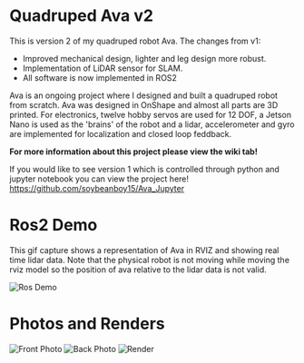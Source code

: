# Quadruped Ava v2

This is version 2 of my quadruped robot Ava. The changes from v1:
- Improved mechanical design, lighter and leg design more robust.
- Implementation of LiDAR sensor for SLAM.
- All software is now implemented in ROS2

Ava is an ongoing project where I designed and built a quadruped robot from scratch. Ava was designed in OnShape and almost all parts are 3D printed. For electronics, twelve hobby servos are used for 12 DOF, a Jetson Nano is used as the 'brains' of the robot and a lidar, accelerometer and gyro are implemented for localization and closed loop feddback.

**For more information about this project please view the wiki tab!**

If you would like to see version 1 which is controlled through python and jupyter notebook you can view the project here! 
https://github.com/soybeanboy15/Ava_Jupyter

# Ros2 Demo

This gif capture shows a representation of Ava in RVIZ and showing real time lidar data. Note that the physical robot is not moving while moving the rviz model so the position of ava relative to the lidar data is not valid.

![Ros Demo](https://raw.githubusercontent.com/soybeanboy15/dev_ava/hq/assets/RosDemo.gif)

# Photos and Renders

![Front Photo](https://raw.githubusercontent.com/soybeanboy15/dev_ava/master/assets/FrontPhoto.png)
![Back Photo](https://raw.githubusercontent.com/soybeanboy15/dev_ava/master/assets/BackPhoto.png)
![Render](https://raw.githubusercontent.com/soybeanboy15/dev_ava/master/assets/RenderAva.png)






